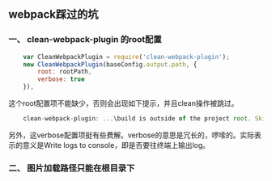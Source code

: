 ## webpack踩过的坑

### 一、 clean-webpack-plugin 的root配置
```javascript 
    var CleanWebpackPlugin = require('clean-webpack-plugin');
    new CleanWebpackPlugin(baseConfig.output.path, {
        root: rootPath,
        verbose: true
    }),
```

 这个root配置项不能缺少，否则会出现如下提示，并且clean操作被跳过。
```javascript
    clean-webpack-plugin: ...\build is outside of the project root. Skipping...
```
另外，这verbose配置项挺有些费解。verbose的意思是冗长的，啰嗦的。实际表示的意义是Write logs to console，即是否要往终端上输出log。


### 二、 图片加载路径只能在根目录下


